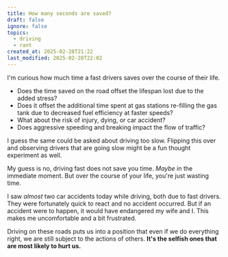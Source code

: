 ```yaml
---
title: How many seconds are saved?
draft: false
ignore: false
topics:
  - driving
  - rant
created_at: 2025-02-28T21:22
last_modified: 2025-02-28T22:02
---
```


I'm curious how much time a fast drivers saves over the course of their life. 

- Does the time saved on the road offset the lifespan lost due to the added stress?
- Does it offset the additional time spent at gas stations re-filling the gas tank due to decreased fuel efficiency at faster speeds?
- What about the risk of injury, dying, or car accident?
- Does aggressive speeding and breaking impact the flow of traffic?

I guess the same could be asked about driving too slow. Flipping this over and observing drivers that are going slow might be a fun thought experiment as well.

My guess is no, driving fast does not save you time. *Maybe* in the immediate moment. But over the course of your life, you're just wasting time.

I saw *almost* two car accidents today while driving, both due to fast drivers. They were fortunately quick to react and no accident occurred. But if an accident were to happen, it would have endangered my wife and I. This makes me uncomfortable and a bit frustrated. 

Driving on these roads puts us into a position that even if we do everything right, we are still subject to the actions of others. **It's the selfish ones that are most likely to hurt us.**
